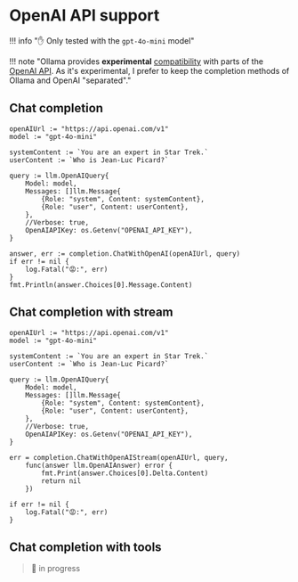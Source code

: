 <!-- TOPIC:
Experimental OpenAI API support
-->
# OpenAI API support

!!! info "✋ Only tested with the `gpt-4o-mini` model"


!!! note "Ollama provides **experimental** [compatibility](https://github.com/ollama/ollama/blob/main/docs/openai.md ) with parts of the [OpenAI API](https://platform.openai.com/docs/api-reference). As it's experimental, I prefer to keep the completion methods of Ollama and OpenAI "separated"."


## Chat completion

```golang
openAIUrl := "https://api.openai.com/v1"
model := "gpt-4o-mini"

systemContent := `You are an expert in Star Trek.`
userContent := `Who is Jean-Luc Picard?`

query := llm.OpenAIQuery{
	Model: model,
	Messages: []llm.Message{
		{Role: "system", Content: systemContent},
		{Role: "user", Content: userContent},
	},
	//Verbose: true,
	OpenAIAPIKey: os.Getenv("OPENAI_API_KEY"),
}

answer, err := completion.ChatWithOpenAI(openAIUrl, query)
if err != nil {
	log.Fatal("😡:", err)
}
fmt.Println(answer.Choices[0].Message.Content)
```

## Chat completion with stream

```golang
openAIUrl := "https://api.openai.com/v1"
model := "gpt-4o-mini"

systemContent := `You are an expert in Star Trek.`
userContent := `Who is Jean-Luc Picard?`

query := llm.OpenAIQuery{
	Model: model,
	Messages: []llm.Message{
		{Role: "system", Content: systemContent},
		{Role: "user", Content: userContent},
	},
	//Verbose: true,
	OpenAIAPIKey: os.Getenv("OPENAI_API_KEY"),
}

err = completion.ChatWithOpenAIStream(openAIUrl, query,
	func(answer llm.OpenAIAnswer) error {
		fmt.Print(answer.Choices[0].Delta.Content)
		return nil
	})

if err != nil {
	log.Fatal("😡:", err)
}
```

## Chat completion with tools
> 🚧 in progress